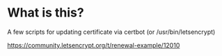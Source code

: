 # What is this?

A few scripts for updating certificate via certbot (or /usr/bin/letsencrypt)

https://community.letsencrypt.org/t/renewal-example/12010

